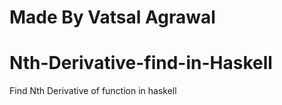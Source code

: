 # Made By Vatsal Agrawal 
# Nth-Derivative-find-in-Haskell
Find Nth Derivative of function in haskell
